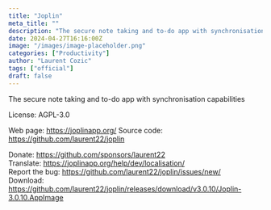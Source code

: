 ```yaml
---
title: "Joplin"
meta_title: ""
description: "The secure note taking and to-do app with synchronisation capabilities"
date: 2024-04-27T16:16:00Z
image: "/images/image-placeholder.png"
categories: ["Productivity"]
author: "Laurent Cozic"
tags: ["official"]
draft: false
---
```


The secure note taking and to-do app with synchronisation capabilities

License: AGPL-3.0

Web page: https://joplinapp.org/
Source code: https://github.com/laurent22/joplin

Donate: https://github.com/sponsors/laurent22  
Translate: https://joplinapp.org/help/dev/localisation/  
Report the bug: https://github.com/laurent22/joplin/issues/new/  
Download: https://github.com/laurent22/joplin/releases/download/v3.0.10/Joplin-3.0.10.AppImage
